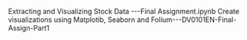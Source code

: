 Extracting and Visualizing Stock Data ---Final Assignment.ipynb
Create visualizations using Matplotib, Seaborn and Folium---DV0101EN-Final-Assign-Part1
